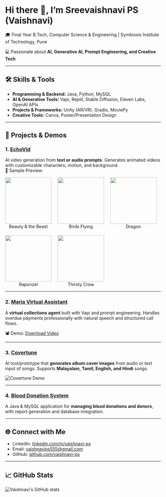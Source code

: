 # Hi there 👋, I’m Sreevaishnavi PS (Vaishnavi)

🎓 Final Year B.Tech, Computer Science & Engineering | Symbiosis Institute of Technology, Pune  

💻 Passionate about **AI, Generative AI, Prompt Engineering, and Creative Tech**  

---

## 🛠 Skills & Tools
- **Programming & Backend:** Java, Python, MySQL  
- **AI & Generative Tools:** Vapi, Replit, Stable Diffusion, Eleven Labs, OpenAI APIs  
- **Projects & Frameworks:** Unity (AR/VR), Gradio, MoviePy  
- **Creative Tools:** Canva, Poster/Presentation Design  

---

## 🎯 Projects & Demos

### 1. [EchoVid](https://github.com/vaishnavi-ps/EchoVid-Dataset)
AI video generation from **text or audio prompts**. Generates animated videos with customizable characters, motion, and background.  
📸 Sample Preview:

<div style="display: flex; flex-wrap: wrap; gap: 20px;">

<figure style="margin: 0; text-align: center;">
  <img src="https://github.com/vaishnavi-ps/EchoVid-Dataset/raw/main/Preview/beauty%20and%20the%20besat.png" width="150" />
  <figcaption>Beauty & the Beast</figcaption>
</figure>

<figure style="margin: 0; text-align: center;">
  <img src="https://github.com/vaishnavi-ps/EchoVid-Dataset/raw/main/Preview/birds%20flying%20(2).png" width="150" />
  <figcaption>Birds Flying</figcaption>
</figure>

<figure style="margin: 0; text-align: center;">
  <img src="https://github.com/vaishnavi-ps/EchoVid-Dataset/raw/main/Preview/dragon%20img.png" width="150" />
  <figcaption>Dragon</figcaption>
</figure>

<figure style="margin: 0; text-align: center;">
  <img src="https://github.com/vaishnavi-ps/EchoVid-Dataset/raw/main/Preview/rapunzel.png" width="150" />
  <figcaption>Rapunzel</figcaption>
</figure>

<figure style="margin: 0; text-align: center;">
  <img src="https://github.com/vaishnavi-ps/EchoVid-Dataset/raw/main/Preview/thirsty%20crow.png" width="150" />
  <figcaption>Thirsty Crow</figcaption>
</figure>

</div>

---

### 2. [Maria Virtual Assistant](https://vapi.ai?demo=true&shareKey=e60f6900-cca8-47ae-abc7-dd4e5552ec8d&assistantId=2d6a031a-908b-4ec4-bda1-4313bcbee677)
A **virtual collections agent** built with Vapi and prompt engineering. Handles overdue payments professionally with natural speech and structured call flows.  

📽 Demo: [Download Video](https://github.com/vaishnavi-ps/Maria-Agent/raw/main/demo/Maria_demo.mp4)

---

### 3. [Covertune](https://github.com/vaishnavi-p-s/CoverTune-AI)
AI tool/prototype that **generates album cover images** from audio or text input of songs. Supports **Malayalam, Tamil, English, and Hindi** songs.  

![Covertune Demo](https://github.com/vaishnavi-p-s/CoverTune-AI/raw/main/demo/cover_example.png)

---

### 4. [Blood Donation System](https://github.com/vaishnavi-ps/Blood-Donation-System)
A Java & MySQL application for **managing blood donations and donors**, with report generation and database integration.

---

## 🌐 Connect with Me
- LinkedIn: [linkedin.com/in/vaishnavi-ps](https://www.linkedin.com/in/vaishnavi-ps)  
- Email: vaishnavips555@gmail.com  
- GitHub: [github.com/vaishnavi-ps](https://github.com/vaishnavi-ps)  

---

## 📈 GitHub Stats
![Vaishnavi's GitHub stats](https://github-readme-stats.vercel.app/api?username=vaishnavi-ps&show_icons=true&theme=radical)
